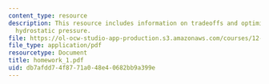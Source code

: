 ```yaml
---
content_type: resource
description: This resource includes information on tradeoffs and optimization, and
  hydrostatic pressure.
file: https://ol-ocw-studio-app-production.s3.amazonaws.com/courses/12-097-chemical-investigations-of-boston-harbor-january-iap-2006/db7afdd74f8771a048e40682bb9a399e_homework_1.pdf
file_type: application/pdf
resourcetype: Document
title: homework_1.pdf
uid: db7afdd7-4f87-71a0-48e4-0682bb9a399e
---
```

